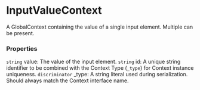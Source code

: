 # InputValueContext
A GlobalContext containing the value of a single input element. Multiple can be present.

### Properties
`string` value: The value of the input element.
`string` id: A unique string identifier to be combined with the Context Type (`_type`) 
for Context instance uniqueness.
`discriminator` _type: A string literal used during serialization. Should always match the Context interface name.
